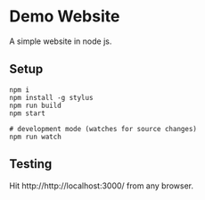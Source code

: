 # Demo Website

A simple website in node js.

## Setup

```
npm i
npm install -g stylus
npm run build
npm start

# development mode (watches for source changes)
npm run watch
```
## Testing

Hit http://http://localhost:3000/ from any browser.
